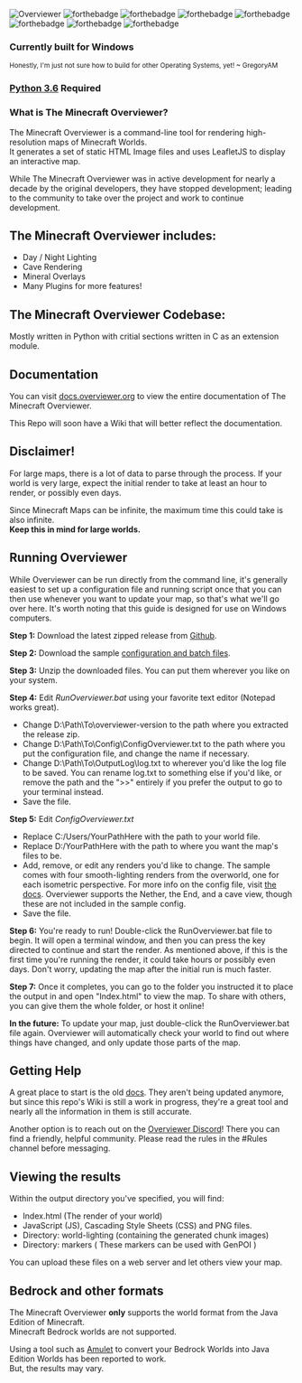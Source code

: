 ![Overviewer](https://gregoryam.com/assets/img/github/overviewer-img.webp?h=0347c3bd38ae284637ade776034fd281)
![forthebadge](https://forthebadge.com/images/badges/built-by-developers.svg)
![forthebadge](https://forthebadge.com/images/badges/open-source.svg)
![forthebadge](https://forthebadge.com/images/badges/made-with-crayons.svg)
![forthebadge](https://forthebadge.com/images/badges/made-with-python.svg)
![forthebadge](https://forthebadge.com/images/badges/made-with-c.svg)
![forthebadge](https://forthebadge.com/images/badges/does-not-contain-treenuts.svg)
![forthebadge](https://forthebadge.com/images/badges/powered-by-black-magic.svg)
### Currently built for Windows
<sub>Honestly, I'm just not sure how to build for other Operating Systems, yet! ~ GregoryAM</sub>

### [Python 3.6](https://www.python.org/downloads/release/python-360/) Required

### What is The Minecraft Overviewer?
The Minecraft Overviewer is a command-line tool for rendering high-resolution maps of Minecraft Worlds.\
It generates a set of static HTML Image files and uses LeafletJS to display an interactive map.

While The Minecraft Overviewer was in active development for nearly a decade by the original developers, they have stopped development; leading to the community to take over the project and work to continue development.

## The Minecraft Overviewer includes:
- Day / Night Lighting
- Cave Rendering
- Mineral Overlays
- Many Plugins for more features!

## The Minecraft Overviewer Codebase:
Mostly written in Python with critial sections written in C as an extension module.

## Documentation
You can visit [docs.overviewer.org](https://docs.overviewer.org) to view the entire documentation of The Minecraft Overviewer.

This Repo will soon have a Wiki that will better reflect the documentation.

## Disclaimer!
For large maps, there is a lot of data to parse through the process. If your world is very large, expect the initial render to take at least an hour to render, or possibly even days.

Since Minecraft Maps can be infinite, the maximum time this could take is also infinite.\
**Keep this in mind for large worlds.**

## Running Overviewer

While Overviewer can be run directly from the command line, it's generally easiest to set up a configuration file and running script once that you can then use whenever you want to update your map, so that's what we'll go over here. It's worth noting that this guide is designed for use on Windows computers.

**Step 1:** Download the latest zipped release from [Github](https://github.com/GregoryAM-SP/The-Minecraft-Overviewer/releases).

**Step 2:** Download the sample [configuration and batch files](https://josh47.com/i/SampleOverviewerFiles.zip).

**Step 3:** Unzip the downloaded files. You can put them wherever you like on your system.

**Step 4:** Edit *RunOverviewer.bat* using your favorite text editor (Notepad works great). 

 - Change D:\Path\To\overviewer-version to the path where you extracted the release zip.
 - Change D:\Path\To\Config\ConfigOverviewer.txt to the path where you put the configuration file, and change the name if necessary.
 - Change D:\Path\To\OutputLog\log.txt to wherever you'd like the log file to be saved. You can rename log.txt to something else if you'd like, or remove the path and the ">>" entirely if you prefer the output to go to your terminal instead.
 - Save the file.

**Step 5:** Edit *ConfigOverviewer.txt*

 - Replace C:/Users/YourPathHere with the path to your world file.
 - Replace D:/YourPathHere with the path to where you want the map's files to be.
 - Add, remove, or edit any renders you'd like to change. The sample comes with four smooth-lighting renders from the overworld, one for each isometric perspective. For more info on the config file, visit [the docs](http://docs.overviewer.org/en/latest/config/). Overviewer supports the Nether, the End, and a cave view, though these are not included in the sample config.
 - Save the file.

**Step 6:** You're ready to run! Double-click the RunOverviewer.bat file to begin. It will open a terminal window, and then you can press the key directed to continue and start the render. As mentioned above, if this is the first time you're running the render, it could take hours or possibly even days. Don't worry, updating the map after the initial run is much faster.

**Step 7:** Once it completes, you can go to the folder you instructed it to place the output in and open "Index.html" to view the map. To share with others, you can give them the whole folder, or host it online!

**In the future:** To update your map, just double-click the RunOverviewer.bat file again. Overviewer will automatically check your world to find out where things have changed, and only update those parts of the map.

## Getting Help
A great place to start is the old [docs](http://docs.overviewer.org/en/latest/). They aren't being updated anymore, but since this repo's Wiki is still a work in progress, they're a great tool and nearly all the information in them is still accurate.

Another option is to reach out on the [Overviewer Discord](https://discord.gg/32Bz2yW)! There you can find a friendly, helpful community. Please read the rules in the \#Rules channel before messaging.

## Viewing the results
Within the output directory you've specified, you will find:
- Index.html (The render of your world)
- JavaScript (JS), Cascading Style Sheets (CSS) and PNG files.
- Directory: world-lighting (containing the generated chunk images)
- Directory: markers ( These markers can be used with GenPOI )

You can upload these files on a web server and let others view your map.

## Bedrock and other formats
The Minecraft Overviewer **only** supports the world format from the Java Edition of Minecraft.\
Minecraft Bedrock worlds are not supported.

Using a tool such as [Amulet](https://www.amuletmc.com/) to convert your Bedrock Worlds into Java Edition Worlds has been reported to work.\
But, the results may vary.
